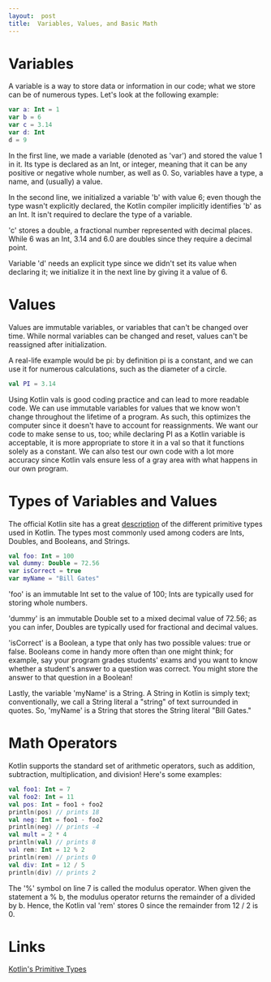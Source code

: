 ```yaml
---
layout:  post
title:  Variables, Values, and Basic Math
---
```


# Variables

A variable is a way to store data or information in our code; what we store can be of numerous types.  Let's look at the following example:

```kotlin
var a: Int = 1
var b = 6 
var c = 3.14
var d: Int
d = 9
```

In the first line, we made a variable (denoted as 'var') and stored the value 1 in it.  Its type is declared as an Int, or integer, meaning that it can be any positive or negative whole number, as well as 0.  So, variables have a type, a name, and (usually) a value.

In the second line, we initialized a variable 'b' with value 6; even though the type wasn't explicitly declared, the Kotlin compiler implicitly identifies 'b' as an Int.  It isn't required to declare the type of a variable.

'c' stores a double, a fractional number represented with decimal places.  While 6 was an Int, 3.14 and 6.0 are doubles since they require a decimal point.

Variable 'd' needs an explicit type since we didn't set its value when declaring it; we initialize it in the next line by giving it a value of 6.

# Values

Values are immutable variables, or variables that can't be changed over time.  While normal variables can be changed and reset, values can't be reassigned after initialization.

A real-life example would be pi:  by definition pi is a constant, and we can use it for numerous calculations, such as the diameter of a circle.

```kotlin
val PI = 3.14
```

Using Kotlin vals is good coding practice and can lead to more readable code.  We can use immutable variables for values that we know won't change throughout the lifetime of a program.  As such, this optimizes the computer since it doesn't have to account for reassignments.  We want our code to make sense to us, too; while declaring PI as a Kotlin variable is acceptable, it is more appropriate to store it in a val so that it functions solely as a constant.  We can also test our own code with a lot more accuracy since Kotlin vals ensure less of a gray area with what happens in our own program.

<!--- might add more later -->

# Types of Variables and Values

The official Kotlin site has a great [description](https://kotlinlang.org/docs/reference/basic-types.html) of the different primitive types used in Kotlin.  The types most commonly used among coders are Ints, Doubles, and Booleans, and Strings.

```kotlin
val foo: Int = 100
val dummy: Double = 72.56
var isCorrect = true
var myName = "Bill Gates"
```

'foo' is an immutable Int set to the value of 100; Ints are typically used for storing whole numbers.

'dummy' is an immutable Double set to a mixed decimal value of 72.56; as you can infer, Doubles are typically used for fractional and decimal values.

'isCorrect' is a Boolean, a type that only has two possible values:  true or false.  Booleans come in handy more often than one might think; for example, say your program grades students' exams and you want to know whether a student's answer to a question was correct.  You might store the answer to that question in a Boolean!

Lastly, the variable 'myName' is a String.  A String in Kotlin is simply text; conventionally, we call a String literal a "string" of text surrounded in quotes.  So, 'myName' is a String that stores the String literal "Bill Gates." 

# Math Operators

Kotlin supports the standard set of arithmetic operators, such as addition, subtraction, multiplication, and division!  Here's some examples:

```kotlin
val foo1: Int = 7
val foo2: Int = 11
val pos: Int = foo1 + foo2
println(pos) // prints 18
val neg: Int = foo1 - foo2
println(neg) // prints -4
val mult = 2 * 4
println(val) // prints 8
val rem: Int = 12 % 2
println(rem) // prints 0
val div: Int = 12 / 5
println(div) // prints 2
```

The '%' symbol on line 7 is called the modulus operator.  When given the statement a % b, the modulus operator returns the remainder of a divided by b.  Hence, the Kotlin val 'rem' stores 0 since the remainder from 12 / 2 is 0.

# Links

[Kotlin's Primitive Types](https://kotlinlang.org/docs/reference/basic-types.html)

